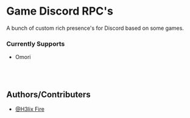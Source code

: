 # Game Discord RPC's

A bunch of custom rich presence's for Discord based on some games.
### Currently Supports


 - Omori
<br />
<br />

## Authors/Contributers

- [@H3lix Fire](https://www.github.com/H3lix-Fire)
